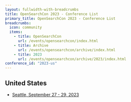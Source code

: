 ```yaml
---
layout: fullwidth-with-breadcrumbs
title: OpenSearchCon 2023 - Conference List
primary_title: OpenSearchCon 2023 - Conference List
breadcrumbs:
  icon: community
  items:
    - title: OpenSearchCon
      url: /events/opensearchcon/index.html
    - title: Archive
      url: /events/opensearchcon/archive/index.html
    - title: 2023
      url: /events/opensearchcon/archive/2023/index.html
conference_id: "2023-us"
---
```


## United States

* [Seattle, September 27 - 29, 2023](/events/opensearchcon/archive/2023/us/index.html)
